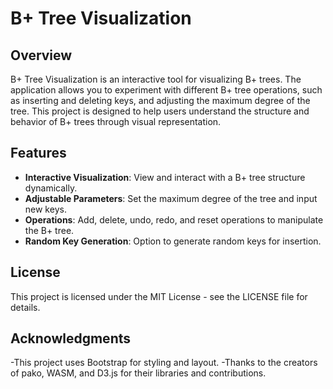 # B+ Tree Visualization

## Overview

B+ Tree Visualization is an interactive tool for visualizing B+ trees. The application allows you to experiment with different B+ tree operations, such as inserting and deleting keys, and adjusting the maximum degree of the tree. This project is designed to help users understand the structure and behavior of B+ trees through visual representation.

## Features

- **Interactive Visualization**: View and interact with a B+ tree structure dynamically.
- **Adjustable Parameters**: Set the maximum degree of the tree and input new keys.
- **Operations**: Add, delete, undo, redo, and reset operations to manipulate the B+ tree.
- **Random Key Generation**: Option to generate random keys for insertion.


## License
This project is licensed under the MIT License - see the LICENSE file for details.


## Acknowledgments
-This project uses Bootstrap for styling and layout.
-Thanks to the creators of pako, WASM, and D3.js for their libraries and contributions.
